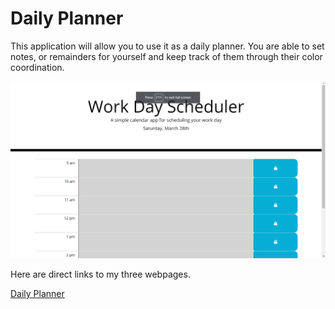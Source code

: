# Daily Planner

This application will allow you to use it as a daily planner. You are able to set notes, or remainders for yourself and keep track of them through their color coordination.

![Daily Planner](assets/images/screenshot.png)

Here are direct links to my three webpages.

[Daily Planner](https://issaissa-issa.github.io/homework5/index.html)